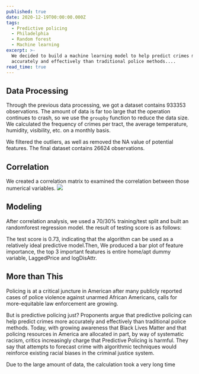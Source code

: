```yaml
---
published: true
date: 2020-12-19T00:00:00.000Z
tags:
  - Predictive policing
  - Philadelphia
  - Random forest
  - Machine learning
excerpt: >-
  We decided to build a machine learning model to help predict crimes more
  accurately and effectively than traditional police methods....
read_time: true
---
```

## Data Processing


Through the previous data processing, we got a dataset contains 933353 observations. The amount of data is far too large that the operation continues to crash, so we use the `groupby` function to reduce the data size. We calculated the frequency of crimes per tract, the average temperature, humidity, visibility, etc. on a monthly basis.

We filtered the outliers, as well as removed the NA value of potential features. The final dataset contains 26624 observations.

## Correlation

We created a correlation matrix to examined the correlation between those numerical variables.
![]({{site.baseurl}}/assets/images/corr.png)

## Modeling
After correlation analysis, we used a 70/30% training/test split and built an randomforest regression model. the result of testing score is as follows:


The test score is 0.73, indicating that the algorithm can be used as a relatively ideal predictive model.Then, We produced a bar  plot of feature importance, the top 3 important features is entire home/apt dummy variable, LaggedPrice and logDisAttr.



## More than This
Policing is at a critical juncture in American after many publicly reported cases of police violence against unarmed African Americans, calls for more-equitable law enforcement are growing. 

But is predictive policing just? Proponents argue that predictive policing can help predict crimes more accurately and effectively than traditional police methods. Today, with growing awareness that Black Lives Matter and that policing resources in America are allocated in part, by way of systematic racism, critics increasingly charge that Predictive Policing is harmful. They say that attempts to forecast crime with algorithmic techniques would reinforce existing racial biases in the criminal justice system.





Due to the large amount of data, the calculation took a very long time
